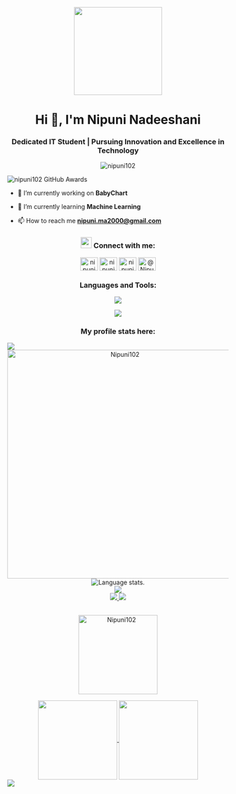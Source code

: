 <p align="center">

  <img src="https://image.myanimelist.net/ui/0YNGMBN7CXMEk-P9BspU4WlXmBe_SGHSnNvwDnnlOFXgoK141ZQMZGqHOwW4COUaA-H7pn7b82XhWJ6H9RN-JR2r3Ga0y_Dm6qoNuOy4HQ_5pyojYSBxN_X8qJc9uVFAVlTXjzR6-iPXyJGc-YQoGztwdaIpDG-mFRbYMwZlW_Q" height="200" />
</p>
<h1 align="center">Hi 👋, I'm Nipuni Nadeeshani</h1>
<h3 align="center">Dedicated IT Student | Pursuing Innovation and Excellence in Technology</h3>

<p align="center"> <img src="https://komarev.com/ghpvc/?username=nipuni102&label=Profile%20views&color=0e75b6&style=flat" alt="nipuni102" /> </p>

<img
    src="https://github-profile-trophy.vercel.app/?username=nipuni102&margin-w=15&margin-h=15&no-bg=true&no-frame=true"
    alt="nipuni102 GitHub Awards">

- 🔭 I’m currently working on **BabyChart**

- 🌱 I’m currently learning **Machine Learning**

- 📫 How to reach me **nipuni.ma2000@gmail.com**

<h3 align="center"> 
   <a target="_blank">
    <img src="https://github.com/JayantGoel001/JayantGoel001/blob/master/GIF/Handshake.gif" height="25px" style="max-width:100%;">
  </a>Connect with me:</h3>
<p align="center">
<a href="https://linkedin.com/in/nipuni nadeeshani" target="blank"><img align="center" src="https://raw.githubusercontent.com/rahuldkjain/github-profile-readme-generator/master/src/images/icons/Social/linked-in-alt.svg" alt="nipuni nadeeshani" height="30" width="40" /></a>
<a href="https://fb.com/nipuni marasinghe" target="blank"><img align="center" src="https://raw.githubusercontent.com/rahuldkjain/github-profile-readme-generator/master/src/images/icons/Social/facebook.svg" alt="nipuni marasinghe" height="30" width="40" /></a>
<a href="https://instagram.com/nipuni nadeeshani" target="blank"><img align="center" src="https://raw.githubusercontent.com/rahuldkjain/github-profile-readme-generator/master/src/images/icons/Social/instagram.svg" alt="nipuni nadeeshani" height="30" width="40" /></a>
  <a href="https://medium.com/@Nipuni Marasinghe" target="blank"><img align="center" src="https://raw.githubusercontent.com/rahuldkjain/github-profile-readme-generator/master/src/images/icons/Social/medium.svg" alt="@Nipuni Marasinghe" height="30" width="40" /></a>
</p>

<h3 align="center">Languages and Tools:</h3>
<p align="center">
  <a href="https://skillicons.dev">
    <img src="https://skillicons.dev/icons?i=anaconda,aws,bash,bootstrap,c,css,dart,figma,flutter,github,gradle,html,java,js,laravel" />
  </a>
</p>

<p align="center">
  <a href="https://skillicons.dev">
    <img src="https://skillicons.dev/icons?i=powershell,latex,mysql,nodejs,npm,php,postman,photoshop,react,vscode" />
  </a>
</p>

<h3 align="center">My profile stats here:</h3>
<img align="center" src="https://user-images.githubusercontent.com/73097560/115834477-dbab4500-a447-11eb-908a-139a6edaec5c.gif">
<div align="center">
<a href="https://github.com/Nipuni102"><img src="https://github-profile-summary-cards.vercel.app/api/cards/profile-details?username=Nipuni102&theme=algolia&hide_border=true"  width="520" alt="Nipuni102"/></a>
  </div>



<div align="center">
  <img src="https://github-readme-stats.vercel.app/api/top-langs/?username=Nipuni102&langs_count=8&theme=algolia" alt="Language stats.">
</div>

<div align="center">
  <a href="https://github.com/Nipuni102">
    <img src="https://github-readme-streak-stats.herokuapp.com?user=Nipuni102&theme=algolia&hide_border=true&exclude_days=Sun" />
  </a>
  
</div>

<div align="center">
  <a href="https://github.com/Nipuni102">
    <img src="http://github-profile-summary-cards.vercel.app/api/cards/stats?username=Nipuni102&theme=algolia" />
    <img src="http://github-profile-summary-cards.vercel.app/api/cards/most-commit-language?username=Nipuni102&theme=algolia" />
  </a>
</div><br>
<div align="center">
<p><img align="center" height="180em" src="https://github-readme-stats.vercel.app/api?username=Nipuni102&show_icons=true&locale=en&theme=algolia" alt="Nipuni102" /></p>
</div>
<div align="center">
<a href="https://github.com/Nipuni102">

<img align="center" src="http://github-profile-summary-cards.vercel.app/api/cards/repos-per-language?username=Nipuni102&theme=algolia&hide_border=true&layout=compact&langs_count=10" height="180em" />

<img align="center" src="http://github-profile-summary-cards.vercel.app/api/cards/productive-time?username=Nipuni102&theme=algolia" height="180em" />
</div>

<img align="center" src="https://user-images.githubusercontent.com/73097560/115834477-dbab4500-a447-11eb-908a-139a6edaec5c.gif">
